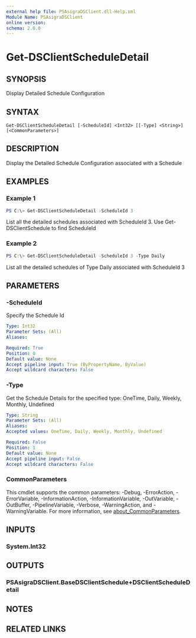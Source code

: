 ```yaml
---
external help file: PSAsigraDSClient.dll-Help.xml
Module Name: PSAsigraDSClient
online version:
schema: 2.0.0
---
```


# Get-DSClientScheduleDetail

## SYNOPSIS
Display Detailed Schedule Configuration

## SYNTAX

```
Get-DSClientScheduleDetail [-ScheduleId] <Int32> [[-Type] <String>] [<CommonParameters>]
```

## DESCRIPTION
Display the Detailed Schedule Configuration associated with a Schedule

## EXAMPLES

### Example 1
```powershell
PS C:\> Get-DSClientScheduleDetail -ScheduleId 3
```

List all the detailed schedules associated with ScheduleId 3. Use Get-DSClientSchedule to find ScheduleId

### Example 2
```powershell
PS C:\> Get-DSClientScheduleDetail -ScheduleId 3 -Type Daily
```

List all the detailed schedules of Type Daily associated with ScheduleId 3

## PARAMETERS

### -ScheduleId
Specify the Schedule Id

```yaml
Type: Int32
Parameter Sets: (All)
Aliases:

Required: True
Position: 0
Default value: None
Accept pipeline input: True (ByPropertyName, ByValue)
Accept wildcard characters: False
```

### -Type
Get the Schedule Details for the specified type: OneTime, Daily, Weekly, Monthly, Undefined

```yaml
Type: String
Parameter Sets: (All)
Aliases:
Accepted values: OneTime, Daily, Weekly, Monthly, Undefined

Required: False
Position: 1
Default value: None
Accept pipeline input: False
Accept wildcard characters: False
```

### CommonParameters
This cmdlet supports the common parameters: -Debug, -ErrorAction, -ErrorVariable, -InformationAction, -InformationVariable, -OutVariable, -OutBuffer, -PipelineVariable, -Verbose, -WarningAction, and -WarningVariable. For more information, see [about_CommonParameters](http://go.microsoft.com/fwlink/?LinkID=113216).

## INPUTS

### System.Int32

## OUTPUTS

### PSAsigraDSClient.BaseDSClientSchedule+DSClientScheduleDetail

## NOTES

## RELATED LINKS
